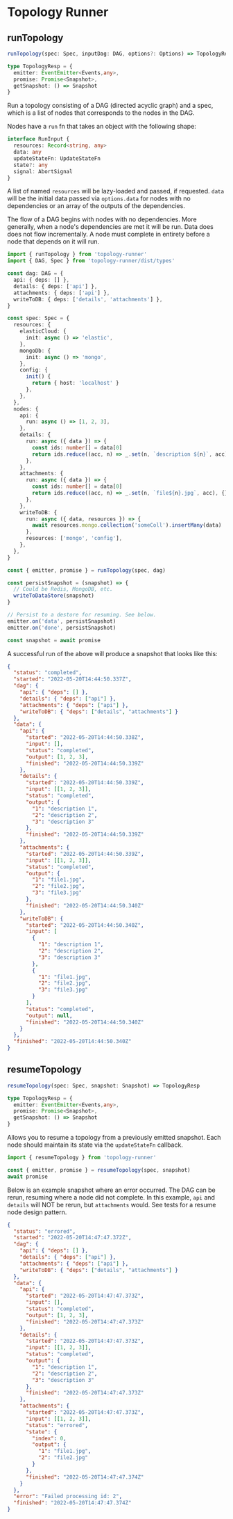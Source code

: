 # Topology Runner

## runTopology

```typescript
runTopology(spec: Spec, inputDag: DAG, options?: Options) => TopologyResp

type TopologyResp = {
  emitter: EventEmitter<Events,any>,
  promise: Promise<Snapshot>,
  getSnapshot: () => Snapshot
}
```

Run a topology consisting of a DAG (directed acyclic graph) and a spec,
which is a list of nodes that corresponds to the nodes in the DAG.

Nodes have a `run` fn that takes an object with the following shape:

```typescript
interface RunInput {
  resources: Record<string, any>
  data: any
  updateStateFn: UpdateStateFn
  state?: any
  signal: AbortSignal
}
```

A list of named `resources` will be lazy-loaded and passed, if requested.
`data` will be the initial data passed via `options.data` for nodes with no
dependencies or an array of the outputs of the dependencies.

The flow of a DAG begins with nodes with no dependencies. More generally,
when a node's dependencies are met it will be run. Data does does not flow incrementally.
A node must complete in entirety before a node that depends on it will run.

```typescript
import { runTopology } from 'topology-runner'
import { DAG, Spec } from 'topology-runner/dist/types'

const dag: DAG = {
  api: { deps: [] },
  details: { deps: ['api'] },
  attachments: { deps: ['api'] },
  writeToDB: { deps: ['details', 'attachments'] },
}

const spec: Spec = {
  resources: {
    elasticCloud: {
      init: async () => 'elastic',
    },
    mongoDb: {
      init: async () => 'mongo',
    },
    config: {
      init() {
        return { host: 'localhost' }
      },
    },
  },
  nodes: {
    api: {
      run: async () => [1, 2, 3],
    },
    details: {
      run: async ({ data }) => {
        const ids: number[] = data[0]
        return ids.reduce((acc, n) => _.set(n, `description ${n}`, acc), {})
      },
    },
    attachments: {
      run: async ({ data }) => {
        const ids: number[] = data[0]
        return ids.reduce((acc, n) => _.set(n, `file${n}.jpg`, acc), {})
      },
    },
    writeToDB: {
      run: async ({ data, resources }) => {
        await resources.mongo.collection('someColl').insertMany(data)
      },
      resources: ['mongo', 'config'],
    },
  },
}

const { emitter, promise } = runTopology(spec, dag)

const persistSnapshot = (snapshot) => {
  // Could be Redis, MongoDB, etc.
  writeToDataStore(snapshot)
}

// Persist to a destore for resuming. See below.
emitter.on('data', persistSnapshot)
emitter.on('done', persistSnapshot)

const snapshot = await promise
```

A successful run of the above will produce a snapshot that looks like this:

```json
{
  "status": "completed",
  "started": "2022-05-20T14:44:50.337Z",
  "dag": {
    "api": { "deps": [] },
    "details": { "deps": ["api"] },
    "attachments": { "deps": ["api"] },
    "writeToDB": { "deps": ["details", "attachments"] }
  },
  "data": {
    "api": {
      "started": "2022-05-20T14:44:50.338Z",
      "input": [],
      "status": "completed",
      "output": [1, 2, 3],
      "finished": "2022-05-20T14:44:50.339Z"
    },
    "details": {
      "started": "2022-05-20T14:44:50.339Z",
      "input": [[1, 2, 3]],
      "status": "completed",
      "output": {
        "1": "description 1",
        "2": "description 2",
        "3": "description 3"
      },
      "finished": "2022-05-20T14:44:50.339Z"
    },
    "attachments": {
      "started": "2022-05-20T14:44:50.339Z",
      "input": [[1, 2, 3]],
      "status": "completed",
      "output": {
        "1": "file1.jpg",
        "2": "file2.jpg",
        "3": "file3.jpg"
      },
      "finished": "2022-05-20T14:44:50.340Z"
    },
    "writeToDB": {
      "started": "2022-05-20T14:44:50.340Z",
      "input": [
        {
          "1": "description 1",
          "2": "description 2",
          "3": "description 3"
        },
        {
          "1": "file1.jpg",
          "2": "file2.jpg",
          "3": "file3.jpg"
        }
      ],
      "status": "completed",
      "output": null,
      "finished": "2022-05-20T14:44:50.340Z"
    }
  },
  "finished": "2022-05-20T14:44:50.340Z"
}
```

## resumeTopology

```typescript
resumeTopology(spec: Spec, snapshot: Snapshot) => TopologyResp

type TopologyResp = {
  emitter: EventEmitter<Events,any>,
  promise: Promise<Snapshot>,
  getSnapshot: () => Snapshot
}
```

Allows you to resume a topology from a previously emitted snapshot.
Each node should maintain its state via the `updateStateFn` callback.

```typescript
import { resumeTopology } from 'topology-runner'

const { emitter, promise } = resumeTopology(spec, snapshot)
await promise
```

Below is an example snapshot where an error occurred. The DAG
can be rerun, resuming where a node did not complete. In this example,
`api` and `details` will NOT be rerun, but `attachments` would. See tests
for a resume node design pattern.

```json
{
  "status": "errored",
  "started": "2022-05-20T14:47:47.372Z",
  "dag": {
    "api": { "deps": [] },
    "details": { "deps": ["api"] },
    "attachments": { "deps": ["api"] },
    "writeToDB": { "deps": ["details", "attachments"] }
  },
  "data": {
    "api": {
      "started": "2022-05-20T14:47:47.373Z",
      "input": [],
      "status": "completed",
      "output": [1, 2, 3],
      "finished": "2022-05-20T14:47:47.373Z"
    },
    "details": {
      "started": "2022-05-20T14:47:47.373Z",
      "input": [[1, 2, 3]],
      "status": "completed",
      "output": {
        "1": "description 1",
        "2": "description 2",
        "3": "description 3"
      },
      "finished": "2022-05-20T14:47:47.373Z"
    },
    "attachments": {
      "started": "2022-05-20T14:47:47.373Z",
      "input": [[1, 2, 3]],
      "status": "errored",
      "state": {
        "index": 0,
        "output": {
          "1": "file1.jpg",
          "2": "file2.jpg"
        }
      },
      "finished": "2022-05-20T14:47:47.374Z"
    }
  },
  "error": "Failed processing id: 2",
  "finished": "2022-05-20T14:47:47.374Z"
}
```
